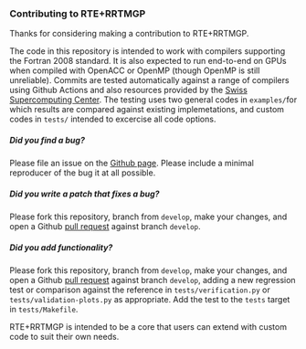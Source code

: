 ### Contributing to RTE+RRTMGP

Thanks for considering making a contribution to RTE+RRTMGP.

The code in this repository is intended to work with compilers supporting the Fortran 2008 standard. It is also expected to run end-to-end on GPUs when compiled with OpenACC or OpenMP (though OpenMP is still unreliable). Commits are tested automatically against a range of compilers using Github Actions and also resources provided by the [Swiss Supercomputing Center](https://cscs.ch). The testing uses two general codes in `examples/`for which results are compared against existing implemetations,  and custom codes in `tests/` intended to excercise all code options.

##### Did you find a bug? 

Please file an issue on the [Github page](https://github.com/RobertPincus/rte-rrtmgp/issues). Please include a minimal reproducer of the bug it at all possible. 

##### Did you write a patch that fixes a bug?

Please fork this repository, branch from `develop`, make your changes, and open a Github [pull request](https://github.com/RobertPincus/rte-rrtmgp/pulls) against branch `develop`. 

##### Did you add functionality? 

Please fork this repository, branch from `develop`, make your changes, and open a Github [pull request](https://github.com/RobertPincus/rte-rrtmgp/pulls) against branch `develop`,  adding a new regression test or comparison against the reference in `tests/verification.py` or `tests/validation-plots.py` as appropriate. Add the test to the `tests` target in `tests/Makefile`.   

RTE+RRTMGP is intended to be a core that users can extend with custom code to suit their own needs. 
